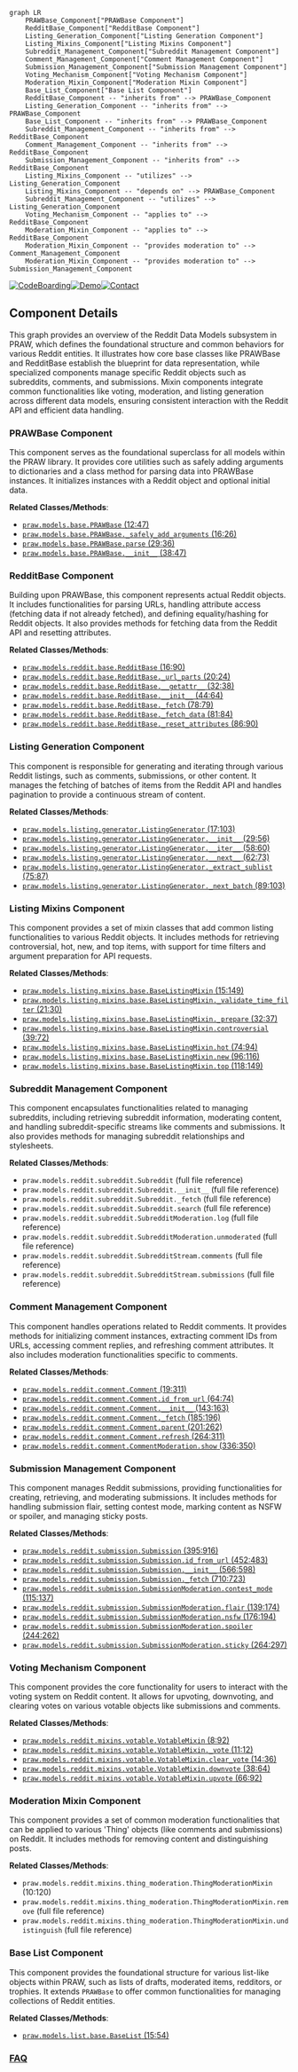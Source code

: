```mermaid
graph LR
    PRAWBase_Component["PRAWBase Component"]
    RedditBase_Component["RedditBase Component"]
    Listing_Generation_Component["Listing Generation Component"]
    Listing_Mixins_Component["Listing Mixins Component"]
    Subreddit_Management_Component["Subreddit Management Component"]
    Comment_Management_Component["Comment Management Component"]
    Submission_Management_Component["Submission Management Component"]
    Voting_Mechanism_Component["Voting Mechanism Component"]
    Moderation_Mixin_Component["Moderation Mixin Component"]
    Base_List_Component["Base List Component"]
    RedditBase_Component -- "inherits from" --> PRAWBase_Component
    Listing_Generation_Component -- "inherits from" --> PRAWBase_Component
    Base_List_Component -- "inherits from" --> PRAWBase_Component
    Subreddit_Management_Component -- "inherits from" --> RedditBase_Component
    Comment_Management_Component -- "inherits from" --> RedditBase_Component
    Submission_Management_Component -- "inherits from" --> RedditBase_Component
    Listing_Mixins_Component -- "utilizes" --> Listing_Generation_Component
    Listing_Mixins_Component -- "depends on" --> PRAWBase_Component
    Subreddit_Management_Component -- "utilizes" --> Listing_Generation_Component
    Voting_Mechanism_Component -- "applies to" --> RedditBase_Component
    Moderation_Mixin_Component -- "applies to" --> RedditBase_Component
    Moderation_Mixin_Component -- "provides moderation to" --> Comment_Management_Component
    Moderation_Mixin_Component -- "provides moderation to" --> Submission_Management_Component
```
[![CodeBoarding](https://img.shields.io/badge/Generated%20by-CodeBoarding-9cf?style=flat-square)](https://github.com/CodeBoarding/GeneratedOnBoardings)[![Demo](https://img.shields.io/badge/Try%20our-Demo-blue?style=flat-square)](https://www.codeboarding.org/demo)[![Contact](https://img.shields.io/badge/Contact%20us%20-%20contact@codeboarding.org-lightgrey?style=flat-square)](mailto:contact@codeboarding.org)

## Component Details

This graph provides an overview of the Reddit Data Models subsystem in PRAW, which defines the foundational structure and common behaviors for various Reddit entities. It illustrates how core base classes like PRAWBase and RedditBase establish the blueprint for data representation, while specialized components manage specific Reddit objects such as subreddits, comments, and submissions. Mixin components integrate common functionalities like voting, moderation, and listing generation across different data models, ensuring consistent interaction with the Reddit API and efficient data handling.

### PRAWBase Component
This component serves as the foundational superclass for all models within the PRAW library. It provides core utilities such as safely adding arguments to dictionaries and a class method for parsing data into PRAWBase instances. It initializes instances with a Reddit object and optional initial data.


**Related Classes/Methods**:

- <a href="https://github.com/praw-dev/praw/blob/master/praw/models/base.py#L12-L47" target="_blank" rel="noopener noreferrer">`praw.models.base.PRAWBase` (12:47)</a>
- <a href="https://github.com/praw-dev/praw/blob/master/praw/models/base.py#L16-L26" target="_blank" rel="noopener noreferrer">`praw.models.base.PRAWBase._safely_add_arguments` (16:26)</a>
- <a href="https://github.com/praw-dev/praw/blob/master/praw/models/base.py#L29-L36" target="_blank" rel="noopener noreferrer">`praw.models.base.PRAWBase.parse` (29:36)</a>
- <a href="https://github.com/praw-dev/praw/blob/master/praw/models/base.py#L38-L47" target="_blank" rel="noopener noreferrer">`praw.models.base.PRAWBase.__init__` (38:47)</a>


### RedditBase Component
Building upon PRAWBase, this component represents actual Reddit objects. It includes functionalities for parsing URLs, handling attribute access (fetching data if not already fetched), and defining equality/hashing for Reddit objects. It also provides methods for fetching data from the Reddit API and resetting attributes.


**Related Classes/Methods**:

- <a href="https://github.com/praw-dev/praw/blob/master/praw/models/reddit/base.py#L16-L90" target="_blank" rel="noopener noreferrer">`praw.models.reddit.base.RedditBase` (16:90)</a>
- <a href="https://github.com/praw-dev/praw/blob/master/praw/models/reddit/base.py#L20-L24" target="_blank" rel="noopener noreferrer">`praw.models.reddit.base.RedditBase._url_parts` (20:24)</a>
- <a href="https://github.com/praw-dev/praw/blob/master/praw/models/reddit/base.py#L32-L38" target="_blank" rel="noopener noreferrer">`praw.models.reddit.base.RedditBase.__getattr__` (32:38)</a>
- <a href="https://github.com/praw-dev/praw/blob/master/praw/models/reddit/base.py#L44-L64" target="_blank" rel="noopener noreferrer">`praw.models.reddit.base.RedditBase.__init__` (44:64)</a>
- <a href="https://github.com/praw-dev/praw/blob/master/praw/models/reddit/base.py#L78-L79" target="_blank" rel="noopener noreferrer">`praw.models.reddit.base.RedditBase._fetch` (78:79)</a>
- <a href="https://github.com/praw-dev/praw/blob/master/praw/models/reddit/base.py#L81-L84" target="_blank" rel="noopener noreferrer">`praw.models.reddit.base.RedditBase._fetch_data` (81:84)</a>
- <a href="https://github.com/praw-dev/praw/blob/master/praw/models/reddit/base.py#L86-L90" target="_blank" rel="noopener noreferrer">`praw.models.reddit.base.RedditBase._reset_attributes` (86:90)</a>


### Listing Generation Component
This component is responsible for generating and iterating through various Reddit listings, such as comments, submissions, or other content. It manages the fetching of batches of items from the Reddit API and handles pagination to provide a continuous stream of content.


**Related Classes/Methods**:

- <a href="https://github.com/praw-dev/praw/blob/master/praw/models/listing/generator.py#L17-L103" target="_blank" rel="noopener noreferrer">`praw.models.listing.generator.ListingGenerator` (17:103)</a>
- <a href="https://github.com/praw-dev/praw/blob/master/praw/models/listing/generator.py#L29-L56" target="_blank" rel="noopener noreferrer">`praw.models.listing.generator.ListingGenerator.__init__` (29:56)</a>
- <a href="https://github.com/praw-dev/praw/blob/master/praw/models/listing/generator.py#L58-L60" target="_blank" rel="noopener noreferrer">`praw.models.listing.generator.ListingGenerator.__iter__` (58:60)</a>
- <a href="https://github.com/praw-dev/praw/blob/master/praw/models/listing/generator.py#L62-L73" target="_blank" rel="noopener noreferrer">`praw.models.listing.generator.ListingGenerator.__next__` (62:73)</a>
- <a href="https://github.com/praw-dev/praw/blob/master/praw/models/listing/generator.py#L75-L87" target="_blank" rel="noopener noreferrer">`praw.models.listing.generator.ListingGenerator._extract_sublist` (75:87)</a>
- <a href="https://github.com/praw-dev/praw/blob/master/praw/models/listing/generator.py#L89-L103" target="_blank" rel="noopener noreferrer">`praw.models.listing.generator.ListingGenerator._next_batch` (89:103)</a>


### Listing Mixins Component
This component provides a set of mixin classes that add common listing functionalities to various Reddit objects. It includes methods for retrieving controversial, hot, new, and top items, with support for time filters and argument preparation for API requests.


**Related Classes/Methods**:

- <a href="https://github.com/praw-dev/praw/blob/master/praw/models/listing/mixins/base.py#L15-L149" target="_blank" rel="noopener noreferrer">`praw.models.listing.mixins.base.BaseListingMixin` (15:149)</a>
- <a href="https://github.com/praw-dev/praw/blob/master/praw/models/listing/mixins/base.py#L21-L30" target="_blank" rel="noopener noreferrer">`praw.models.listing.mixins.base.BaseListingMixin._validate_time_filter` (21:30)</a>
- <a href="https://github.com/praw-dev/praw/blob/master/praw/models/listing/mixins/base.py#L32-L37" target="_blank" rel="noopener noreferrer">`praw.models.listing.mixins.base.BaseListingMixin._prepare` (32:37)</a>
- <a href="https://github.com/praw-dev/praw/blob/master/praw/models/listing/mixins/base.py#L39-L72" target="_blank" rel="noopener noreferrer">`praw.models.listing.mixins.base.BaseListingMixin.controversial` (39:72)</a>
- <a href="https://github.com/praw-dev/praw/blob/master/praw/models/listing/mixins/base.py#L74-L94" target="_blank" rel="noopener noreferrer">`praw.models.listing.mixins.base.BaseListingMixin.hot` (74:94)</a>
- <a href="https://github.com/praw-dev/praw/blob/master/praw/models/listing/mixins/base.py#L96-L116" target="_blank" rel="noopener noreferrer">`praw.models.listing.mixins.base.BaseListingMixin.new` (96:116)</a>
- <a href="https://github.com/praw-dev/praw/blob/master/praw/models/listing/mixins/base.py#L118-L149" target="_blank" rel="noopener noreferrer">`praw.models.listing.mixins.base.BaseListingMixin.top` (118:149)</a>


### Subreddit Management Component
This component encapsulates functionalities related to managing subreddits, including retrieving subreddit information, moderating content, and handling subreddit-specific streams like comments and submissions. It also provides methods for managing subreddit relationships and stylesheets.


**Related Classes/Methods**:

- `praw.models.reddit.subreddit.Subreddit` (full file reference)
- `praw.models.reddit.subreddit.Subreddit.__init__` (full file reference)
- `praw.models.reddit.subreddit.Subreddit._fetch` (full file reference)
- `praw.models.reddit.subreddit.Subreddit.search` (full file reference)
- `praw.models.reddit.subreddit.SubredditModeration.log` (full file reference)
- `praw.models.reddit.subreddit.SubredditModeration.unmoderated` (full file reference)
- `praw.models.reddit.subreddit.SubredditStream.comments` (full file reference)
- `praw.models.reddit.subreddit.SubredditStream.submissions` (full file reference)


### Comment Management Component
This component handles operations related to Reddit comments. It provides methods for initializing comment instances, extracting comment IDs from URLs, accessing comment replies, and refreshing comment attributes. It also includes moderation functionalities specific to comments.


**Related Classes/Methods**:

- <a href="https://github.com/praw-dev/praw/blob/master/praw/models/reddit/comment.py#L19-L311" target="_blank" rel="noopener noreferrer">`praw.models.reddit.comment.Comment` (19:311)</a>
- <a href="https://github.com/praw-dev/praw/blob/master/praw/models/reddit/comment.py#L64-L74" target="_blank" rel="noopener noreferrer">`praw.models.reddit.comment.Comment.id_from_url` (64:74)</a>
- <a href="https://github.com/praw-dev/praw/blob/master/praw/models/reddit/comment.py#L143-L163" target="_blank" rel="noopener noreferrer">`praw.models.reddit.comment.Comment.__init__` (143:163)</a>
- <a href="https://github.com/praw-dev/praw/blob/master/praw/models/reddit/comment.py#L185-L196" target="_blank" rel="noopener noreferrer">`praw.models.reddit.comment.Comment._fetch` (185:196)</a>
- <a href="https://github.com/praw-dev/praw/blob/master/praw/models/reddit/comment.py#L201-L262" target="_blank" rel="noopener noreferrer">`praw.models.reddit.comment.Comment.parent` (201:262)</a>
- <a href="https://github.com/praw-dev/praw/blob/master/praw/models/reddit/comment.py#L264-L311" target="_blank" rel="noopener noreferrer">`praw.models.reddit.comment.Comment.refresh` (264:311)</a>
- <a href="https://github.com/praw-dev/praw/blob/master/praw/models/reddit/comment.py#L336-L350" target="_blank" rel="noopener noreferrer">`praw.models.reddit.comment.CommentModeration.show` (336:350)</a>


### Submission Management Component
This component manages Reddit submissions, providing functionalities for creating, retrieving, and moderating submissions. It includes methods for handling submission flair, setting contest mode, marking content as NSFW or spoiler, and managing sticky posts.


**Related Classes/Methods**:

- <a href="https://github.com/praw-dev/praw/blob/master/praw/models/reddit/submission.py#L395-L916" target="_blank" rel="noopener noreferrer">`praw.models.reddit.submission.Submission` (395:916)</a>
- <a href="https://github.com/praw-dev/praw/blob/master/praw/models/reddit/submission.py#L452-L483" target="_blank" rel="noopener noreferrer">`praw.models.reddit.submission.Submission.id_from_url` (452:483)</a>
- <a href="https://github.com/praw-dev/praw/blob/master/praw/models/reddit/submission.py#L566-L598" target="_blank" rel="noopener noreferrer">`praw.models.reddit.submission.Submission.__init__` (566:598)</a>
- <a href="https://github.com/praw-dev/praw/blob/master/praw/models/reddit/submission.py#L710-L723" target="_blank" rel="noopener noreferrer">`praw.models.reddit.submission.Submission._fetch` (710:723)</a>
- <a href="https://github.com/praw-dev/praw/blob/master/praw/models/reddit/submission.py#L115-L137" target="_blank" rel="noopener noreferrer">`praw.models.reddit.submission.SubmissionModeration.contest_mode` (115:137)</a>
- <a href="https://github.com/praw-dev/praw/blob/master/praw/models/reddit/submission.py#L139-L174" target="_blank" rel="noopener noreferrer">`praw.models.reddit.submission.SubmissionModeration.flair` (139:174)</a>
- <a href="https://github.com/praw-dev/praw/blob/master/praw/models/reddit/submission.py#L176-L194" target="_blank" rel="noopener noreferrer">`praw.models.reddit.submission.SubmissionModeration.nsfw` (176:194)</a>
- <a href="https://github.com/praw-dev/praw/blob/master/praw/models/reddit/submission.py#L244-L262" target="_blank" rel="noopener noreferrer">`praw.models.reddit.submission.SubmissionModeration.spoiler` (244:262)</a>
- <a href="https://github.com/praw-dev/praw/blob/master/praw/models/reddit/submission.py#L264-L297" target="_blank" rel="noopener noreferrer">`praw.models.reddit.submission.SubmissionModeration.sticky` (264:297)</a>


### Voting Mechanism Component
This component provides the core functionality for users to interact with the voting system on Reddit content. It allows for upvoting, downvoting, and clearing votes on various votable objects like submissions and comments.


**Related Classes/Methods**:

- <a href="https://github.com/praw-dev/praw/blob/master/praw/models/reddit/mixins/votable.py#L8-L92" target="_blank" rel="noopener noreferrer">`praw.models.reddit.mixins.votable.VotableMixin` (8:92)</a>
- <a href="https://github.com/praw-dev/praw/blob/master/praw/models/reddit/mixins/votable.py#L11-L12" target="_blank" rel="noopener noreferrer">`praw.models.reddit.mixins.votable.VotableMixin._vote` (11:12)</a>
- <a href="https://github.com/praw-dev/praw/blob/master/praw/models/reddit/mixins/votable.py#L14-L36" target="_blank" rel="noopener noreferrer">`praw.models.reddit.mixins.votable.VotableMixin.clear_vote` (14:36)</a>
- <a href="https://github.com/praw-dev/praw/blob/master/praw/models/reddit/mixins/votable.py#L38-L64" target="_blank" rel="noopener noreferrer">`praw.models.reddit.mixins.votable.VotableMixin.downvote` (38:64)</a>
- <a href="https://github.com/praw-dev/praw/blob/master/praw/models/reddit/mixins/votable.py#L66-L92" target="_blank" rel="noopener noreferrer">`praw.models.reddit.mixins.votable.VotableMixin.upvote` (66:92)</a>


### Moderation Mixin Component
This component provides a set of common moderation functionalities that can be applied to various 'Thing' objects (like comments and submissions) on Reddit. It includes methods for removing content and distinguishing posts.


**Related Classes/Methods**:

- `praw.models.reddit.mixins.thing_moderation.ThingModerationMixin` (10:120)
- `praw.models.reddit.mixins.thing_moderation.ThingModerationMixin.remove` (full file reference)
- `praw.models.reddit.mixins.thing_moderation.ThingModerationMixin.undistinguish` (full file reference)


### Base List Component
This component provides the foundational structure for various list-like objects within PRAW, such as lists of drafts, moderated items, redditors, or trophies. It extends `PRAWBase` to offer common functionalities for managing collections of Reddit entities.


**Related Classes/Methods**:

- <a href="https://github.com/praw-dev/praw/blob/master/praw/models/list/base.py#L15-L54" target="_blank" rel="noopener noreferrer">`praw.models.list.base.BaseList` (15:54)</a>




### [FAQ](https://github.com/CodeBoarding/GeneratedOnBoardings/tree/main?tab=readme-ov-file#faq)